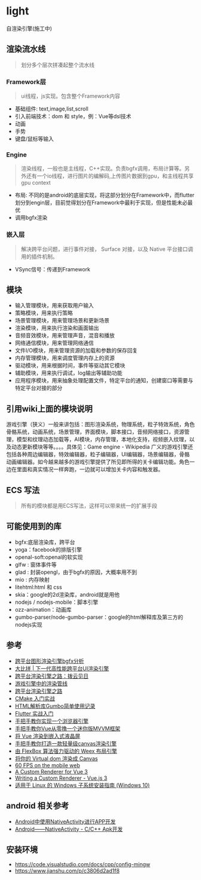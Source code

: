 # light

自渲染引擎(施工中)

## 渲染流水线

> 划分多个层次拼凑起整个流水线

### Framework层

> ui线程，js实现。包含整个Framework内容

+ 基础组件: text,image,list,scroll
+ 引入前端技术：dom 和 style，例：Vue等dsl技术
+ 动画
+ 手势
+ 键盘/鼠标等输入

### Engine

> 渲染线程，一般也是主线程，C++实现。负责bgfx调用，布局计算等。另外还有一个io线程，进行图片的编解码,上传图片数据到gpu，和主线程共享gpu context

+ 布局: 不同的是android的底层实现，将这部分划分在Framework中，而flutter划分到engin层，目前觉得划分在Framework中最利于实现，但是性能未必最优
+ 调用bgfx渲染

### 嵌入层

> 解决跨平台问题，进行事件对接， Surface 对接，以及 Native 平台接口调用的插件机制。

+ VSync信号：传递到Framework

## 模块

+ 输入管理模块，用来获取用户输入
+ 策略模块，用来执行策略
+ 场景管理模块，用来管理场景和更新场景
+ 渲染模块，用来执行渲染和画面输出
+ 音频音效模块，用来管理声音，混音和播放
+ 网络通信模块，用来管理网络通信
+ 文件I/O模块，用来管理资源的加载和参数的保存回复
+ 内存管理模块，用来调度管理内存上的资源
+ 驱动模块，用来根据时间，事件等驱动其它模块
+ 辅助模块，用来执行调试，log输出等辅助功能
+ 应用程序模块，用来抽象处理配置文件，特定平台的通知，创建窗口等需要与特定平台对接的部分

## 引用wiki上面的模块说明

游戏引擎（狭义）一般来讲包括：图形渲染系统，物理系统，粒子特效系统，角色骨骼系统，动画系统，场景管理，界面模块，脚本接口，音频网络接口，资源管理，模型和纹理动态加载等，AI模块，内存管理，本地化支持，视频嵌入纹理，以及动态更新模块等等。。。。具体见：Game engine - Wikipedia
广义的游戏引擎还包括各种周边编辑器，特效编辑器，粒子编辑器，UI编辑器，场景编辑器，骨骼动画编辑器。如今越来越多的游戏引擎提供了所见即所得的关卡编辑功能。角色一边在里面和真实情况一样奔跑，一边就可以增加关卡内容和触发器。

## ECS 写法

> 所有的模块都是用ECS写法，这样可以带来统一的扩展手段

## 可能使用到的库

+ bgfx:底层渲染库，跨平台
+ yoga：facebook的排版引擎
+ openal-soft:openal的软实现
+ glfw : 窗体事件等
+ glad : 封装opengl，由于bgfx的原因，大概率用不到
+ mio : 内存映射
+ litehtml:html 和 css
+ skia：google的2d渲染库，android就是用他
+ nodejs / nodejs-mobile：脚本引擎
+ ozz-animation：动画库
+ gumbo-parser/node-gumbo-parser：google的html解释库及第三方的nodejs实现

## 参考

+ [跨平台图形渲染引擎bgfx分析](https://www.codenong.com/cs105888060/)
+ [大比拼 | 下一代高性能跨平台UI渲染引擎](https://zhuanlan.zhihu.com/p/75660948)
+ [跨平台渲染引擎之路：拨云见日](https://zhuanlan.zhihu.com/p/58817407)
+ [游戏引擎中的渲染管线](https://zhuanlan.zhihu.com/p/92165837)
+ [跨平台渲染引擎之路](https://www.zhihu.com/column/c_1088434703387643904)
+ [CMake 入门实战](https://www.hahack.com/codes/cmake)
+ [HTML解析库Gumbo简单使用记录](https://www.cnblogs.com/oloroso/p/9667642.html)
+ [Flutter 实战入门](http://laomengit.com/flutter/widgets/widgets_structure.html)
+ [手把手教你实现一个浏览器引擎](https://zhuanlan.zhihu.com/p/106494297)
+ [手把手教你Vue从零撸一个迷你版MVVM框架](https://blog.csdn.net/u012486840/article/details/104972736)
+ [将 Vue 渲染到嵌入式液晶屏](https://zhuanlan.zhihu.com/p/333179202)
+ [手把手教你打造一款轻量级canvas渲染引擎](https://segmentfault.com/a/1190000021297495?_ea=27021986)
+ [由 FlexBox 算法强力驱动的 Weex 布局引擎](https://www.jianshu.com/p/d085032d4788)
+ [将你的 Virtual dom 渲染成 Canvas](https://zhuanlan.zhihu.com/p/39886896)
+ [60 FPS on the mobile web](https://engineering.flipboard.com/2015/02/mobile-web)
+ [A Custom Renderer for Vue 3](https://vuejs-course.com/blog/a-custom-renderer-for-vue-3)
+ [Writing a Custom Renderer - Vue.js 3](https://lachlan-miller.me/articles/vue-3-pdf-customer-renderer)
+ [适用于 Linux 的 Windows 子系统安装指南 (Windows 10)](https://docs.microsoft.com/zh-cn/windows/wsl/install-win10#step-4---download-the-linux-kernel-update-package)

## android 相关参考

+ [Android中使用NativeActivity进行APP开发](https://blog.csdn.net/qq_21071977/article/details/77878252)
+ [Android——NativeActivity - C/C++ Apk开发](https://www.cnblogs.com/chenxibobo/p/6867206.html)

## 安装环境

+ <https://code.visualstudio.com/docs/cpp/config-mingw>
+ <https://www.jianshu.com/p/c3806d2ad1f8>
